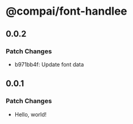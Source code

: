 # @compai/font-handlee

## 0.0.2

### Patch Changes

- b971bb4f: Update font data

## 0.0.1

### Patch Changes

- Hello, world!
